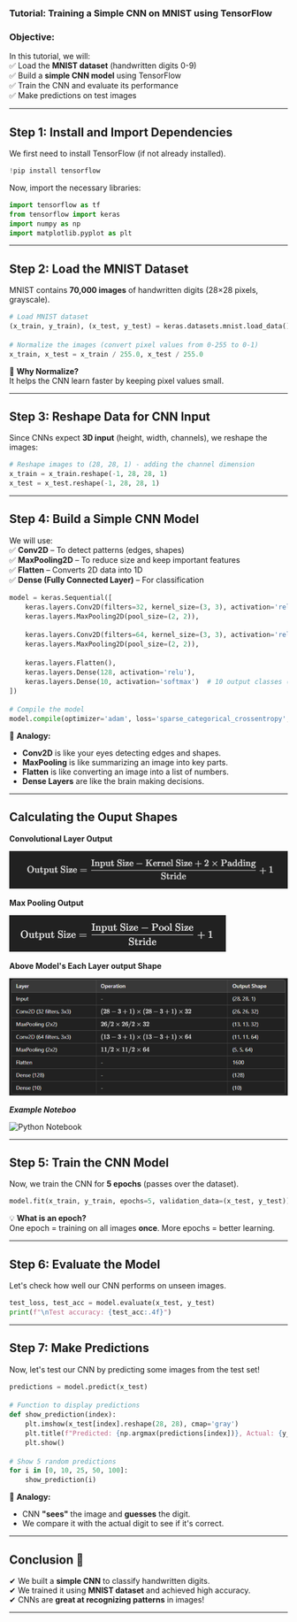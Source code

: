 ### **Tutorial: Training a Simple CNN on MNIST using TensorFlow**  

### **Objective:**  
In this tutorial, we will:  
✅ Load the **MNIST dataset** (handwritten digits 0-9)  
✅ Build a **simple CNN model** using TensorFlow  
✅ Train the CNN and evaluate its performance  
✅ Make predictions on test images  

---

## **Step 1: Install and Import Dependencies**  
We first need to install TensorFlow (if not already installed).  

```python
!pip install tensorflow
```

Now, import the necessary libraries:  

```python
import tensorflow as tf
from tensorflow import keras
import numpy as np
import matplotlib.pyplot as plt
```

---

## **Step 2: Load the MNIST Dataset**  
MNIST contains **70,000 images** of handwritten digits (28×28 pixels, grayscale).  

```python
# Load MNIST dataset
(x_train, y_train), (x_test, y_test) = keras.datasets.mnist.load_data()

# Normalize the images (convert pixel values from 0-255 to 0-1)
x_train, x_test = x_train / 255.0, x_test / 255.0
```

🎨 **Why Normalize?**  
It helps the CNN learn faster by keeping pixel values small.  

---

## **Step 3: Reshape Data for CNN Input**  
Since CNNs expect **3D input** (height, width, channels), we reshape the images:  

```python
# Reshape images to (28, 28, 1) - adding the channel dimension
x_train = x_train.reshape(-1, 28, 28, 1)
x_test = x_test.reshape(-1, 28, 28, 1)
```

---

## **Step 4: Build a Simple CNN Model**  
We will use:  
✅ **Conv2D** – To detect patterns (edges, shapes)  
✅ **MaxPooling2D** – To reduce size and keep important features  
✅ **Flatten** – Converts 2D data into 1D  
✅ **Dense (Fully Connected Layer)** – For classification  

```python
model = keras.Sequential([
    keras.layers.Conv2D(filters=32, kernel_size=(3, 3), activation='relu', input_shape=(28, 28, 1)),
    keras.layers.MaxPooling2D(pool_size=(2, 2)),
    
    keras.layers.Conv2D(filters=64, kernel_size=(3, 3), activation='relu'),
    keras.layers.MaxPooling2D(pool_size=(2, 2)),
    
    keras.layers.Flatten(),
    keras.layers.Dense(128, activation='relu'),
    keras.layers.Dense(10, activation='softmax')  # 10 output classes (digits 0-9)
])

# Compile the model
model.compile(optimizer='adam', loss='sparse_categorical_crossentropy', metrics=['accuracy'])
```

🎨 **Analogy:**  
- **Conv2D** is like your eyes detecting edges and shapes.  
- **MaxPooling** is like summarizing an image into key parts.  
- **Flatten** is like converting an image into a list of numbers.  
- **Dense Layers** are like the brain making decisions.  

---
## **Calculating the Ouput Shapes**

**Convolutional Layer Output**

![alt text](images/image.png)

**Max Pooling Output**

![alt text](images/image-1.png)

**Above Model's Each Layer output Shape**

![alt text](images/image3.png)

***Example Noteboo***

![Python Notebook](https://colab.research.google.com/drive/1lLIXecoGKElb7e4nbEUBP-WQv4wCingu?usp=sharing)

---

## **Step 5: Train the CNN Model**  
Now, we train the CNN for **5 epochs** (passes over the dataset).  

```python
model.fit(x_train, y_train, epochs=5, validation_data=(x_test, y_test))
```

💡 **What is an epoch?**  
One epoch = training on all images **once**. More epochs = better learning.  

---

## **Step 6: Evaluate the Model**  
Let's check how well our CNN performs on unseen images.  

```python
test_loss, test_acc = model.evaluate(x_test, y_test)
print(f"\nTest accuracy: {test_acc:.4f}")
```

---

## **Step 7: Make Predictions**  
Now, let's test our CNN by predicting some images from the test set!  

```python
predictions = model.predict(x_test)

# Function to display predictions
def show_prediction(index):
    plt.imshow(x_test[index].reshape(28, 28), cmap='gray')
    plt.title(f"Predicted: {np.argmax(predictions[index])}, Actual: {y_test[index]}")
    plt.show()

# Show 5 random predictions
for i in [0, 10, 25, 50, 100]:  
    show_prediction(i)
```

🎨 **Analogy:**  
- CNN **"sees"** the image and **guesses** the digit.  
- We compare it with the actual digit to see if it's correct.  

---

## **Conclusion 🎯**  
✔ We built a **simple CNN** to classify handwritten digits.  
✔ We trained it using **MNIST dataset** and achieved high accuracy.  
✔ CNNs are **great at recognizing patterns** in images!  

---